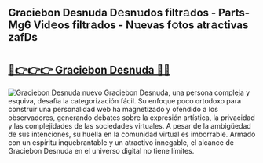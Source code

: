 ## Graciebon Desnuda D𝚎sn𝚞dos filtr𝚊dos - Parts-Mg6 Vid𝚎os filtr𝚊dos - N𝚞evas f𝚘tos atr𝚊ctivas zafDs

# <h2><a href="http://mbduw2a.tromn.icu/?c=Graciebon+Desnuda">🔗👉👉👉 Graciebon Desnuda 🔗🔗</a></h2>

[![Graciebon Desnuda nuevo](https://i.imgur.com/pEAQMta.gif)](http://mbduw2a.tromn.icu/?c=Graciebon+Desnuda)
Graciebon Desnuda, una persona compleja y esquiva, desafía la categorización fácil. Su enfoque poco ortodoxo para construir una personalidad web ha magnetizado y ofendido a los observadores, generando debates sobre la expresión artística, la privacidad y las complejidades de las sociedades virtuales. A pesar de la ambigüedad de sus intenciones, su huella en la comunidad virtual es imborrable. Armado con un espíritu inquebrantable y un atractivo innegable, el alcance de Graciebon Desnuda en el universo digital no tiene límites.
